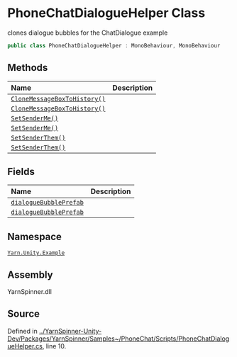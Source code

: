 <!-- This file was generated by a tool. Do not edit this file by hand. -->

# PhoneChatDialogueHelper Class

clones dialogue bubbles for the ChatDialogue example


```csharp
public class PhoneChatDialogueHelper : MonoBehaviour, MonoBehaviour
```



## Methods
|Name|Description|
|:---|:---|
|[`CloneMessageBoxToHistory()`](/api/csharp/yarn.unity.example/phonechatdialoguehelper.clonemessageboxtohistory.md)||
|[`CloneMessageBoxToHistory()`](/api/csharp/yarn.unity.example/phonechatdialoguehelper.clonemessageboxtohistory.md)||
|[`SetSenderMe()`](/api/csharp/yarn.unity.example/phonechatdialoguehelper.setsenderme.md)||
|[`SetSenderMe()`](/api/csharp/yarn.unity.example/phonechatdialoguehelper.setsenderme.md)||
|[`SetSenderThem()`](/api/csharp/yarn.unity.example/phonechatdialoguehelper.setsenderthem.md)||
|[`SetSenderThem()`](/api/csharp/yarn.unity.example/phonechatdialoguehelper.setsenderthem.md)||
## Fields
|Name|Description|
|:---|:---|
|[`dialogueBubblePrefab`](/api/csharp/yarn.unity.example/phonechatdialoguehelper.dialoguebubbleprefab.md)||
|[`dialogueBubblePrefab`](/api/csharp/yarn.unity.example/phonechatdialoguehelper.dialoguebubbleprefab.md)||
## Namespace
[`Yarn.Unity.Example`](/api/csharp/yarn.unity.example/README.md)

## Assembly
YarnSpinner.dll

## Source
Defined in [../YarnSpinner-Unity-Dev/Packages/YarnSpinner/Samples~/PhoneChat/Scripts/PhoneChatDialogueHelper.cs](https://github.com/YarnSpinnerTool/YarnSpinner-Unity//blob/develop/Samples~/PhoneChat/Scripts/PhoneChatDialogueHelper.cs#L10), line 10.
